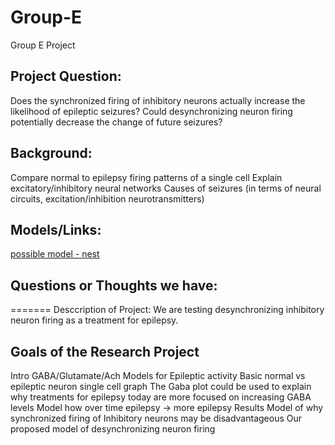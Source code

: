 # Group-E
Group E Project

## Project Question:
Does the synchronized firing of inhibitory neurons actually increase the likelihood of epileptic seizures? 
Could desynchronizing neuron firing potentially decrease the change of future seizures?

## Background:
Compare normal to epilepsy firing patterns of a single cell
Explain excitatory/inhibitory neural networks
Causes of seizures (in terms of neural circuits, excitation/inhibition neurotransmitters) 

## Models/Links:
[possible model - nest](https://senselab.med.yale.edu/modeldb/ShowModel?model=42020#tabs-1)

## Questions or Thoughts we have:
=======
Desccription of Project: We are testing desynchronizing inhibitory neuron firing as a treatment for epilepsy.

## Goals of the Research Project


Intro
GABA/Glutamate/Ach Models for Epileptic activity
Basic normal vs epileptic neuron single cell graph
The Gaba plot could be used to explain why treatments for epilepsy today are more focused on increasing GABA levels
Model how over time epilepsy → more epilepsy 
Results
Model of why synchronized firing of Inhibitory neurons may be disadvantageous
Our proposed model of desynchronizing neuron firing
